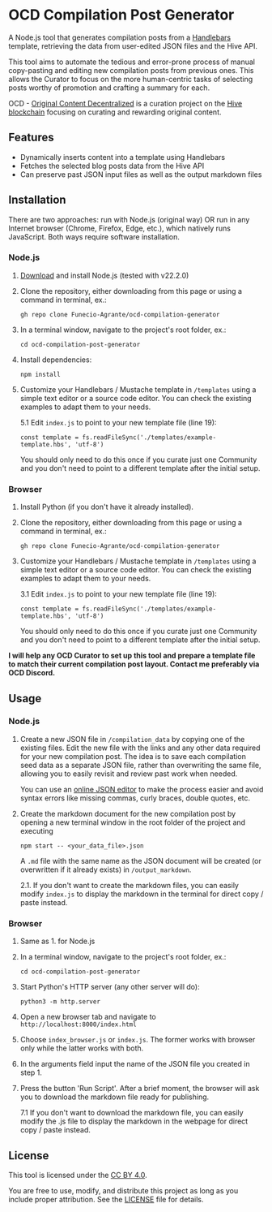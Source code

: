 # OCD Compilation Post Generator

A Node.js tool that generates compilation posts from a [Handlebars](https://handlebarsjs.com/guide/#what-is-handlebars) template, retrieving the data from user-edited JSON files and the Hive API.

This tool aims to automate the tedious and error-prone process of manual copy-pasting and editing new compilation posts from previous ones. This allows the Curator to focus on the more human-centric tasks of selecting posts worthy of promotion and crafting a summary for each.

OCD - [Original Content Decentralized](https://peakd.com/c/hive-174578/created) is a curation project on the [Hive blockchain](https://hive.io/) focusing on curating and rewarding original content.

## Features

- Dynamically inserts content into a template using Handlebars
- Fetches the selected blog posts data from the Hive API
- Can preserve past JSON input files as well as the output markdown files

## Installation

There are two approaches: run with Node.js (original way) OR run in any Internet browser (Chrome, Firefox, Edge, etc.), which natively runs JavaScript. Both ways require software installation.

### Node.js

1. [Download](https://nodejs.org/en/download) and install Node.js (tested with v22.2.0) 

2. Clone the repository, either downloading from this page or using a command in terminal, ex.:

   ```
   gh repo clone Funecio-Agrante/ocd-compilation-generator
   ```
3. In a terminal window, navigate to the project's root folder, ex.:

    `cd ocd-compilation-post-generator`

4. Install dependencies: 

    `npm install`

5. Customize your Handlebars / Mustache template in `/templates` using a simple text editor or a source code editor. You can check the existing examples to adapt them to your needs. 

    5.1 Edit `index.js` to point to your new template file (line 19):
    
    `const template = fs.readFileSync('./templates/example-template.hbs', 'utf-8')`
    
    You should only need to do this once if you curate just one Community and you don't need to point to a different template after the initial setup.

### Browser

1. Install Python (if you don't have it already installed).

2. Clone the repository, either downloading from this page or using a command in terminal, ex.:

   ```
   gh repo clone Funecio-Agrante/ocd-compilation-generator
   ```
3. Customize your Handlebars / Mustache template in `/templates` using a simple text editor or a source code editor. You can check the existing examples to adapt them to your needs. 

    3.1 Edit `index.js` to point to your new template file (line 19):
    
    `const template = fs.readFileSync('./templates/example-template.hbs', 'utf-8')`
    
    You should only need to do this once if you curate just one Community and you don't need to point to a different template after the initial setup.


**I will help any OCD Curator to set up this tool and prepare a template file to match their current compilation post layout. Contact me preferably via OCD Discord.**

## Usage

### Node.js

1. Create a new JSON file in `/compilation_data` by copying one of the existing files. Edit the new file with the links and any other data required for your new compilation post. The idea is to save each compilation seed data as a separate JSON file, rather than overwriting the same file, allowing you to easily revisit and review past work when needed.

    You can use an [online JSON editor](https://jsoneditoronline.org/) to make the process easier and avoid syntax errors like missing commas, curly braces, double quotes, etc.

2. Create the markdown document for the new compilation post by opening a new terminal window in the root folder of the project and executing 

    `npm start -- <your_data_file>.json` <br>

    A `.md` file with the same name as the JSON document will be created (or overwritten if it already exists) in `/output_markdown`.

   2.1. If you don't want to create the markdown files, you can easily modify `index.js` to display the markdown in the terminal for direct copy / paste instead.

### Browser

1. Same as 1. for Node.js

2. In a terminal window, navigate to the project's root folder, ex.:

    `cd ocd-compilation-post-generator`

3. Start Python's HTTP server (any other server will do): 

    `python3 -m http.server`

4. Open a new browser tab and navigate to `http://localhost:8000/index.html`

5. Choose `index_browser.js` or `index.js`. The former works with browser only while the latter works with both.

6. In the arguments field input the name of the JSON file you created in step 1.

7. Press the button 'Run Script'. After a brief moment, the browser will ask you to download the markdown file ready for publishing.

   7.1 If you don't want to download the markdown file, you can easily modify the .js file to display the markdown in the webpage for direct copy / paste instead.

## License

This tool is licensed under the [CC BY 4.0](LICENSE).

You are free to use, modify, and distribute this project as long as you include proper attribution. See the [LICENSE](LICENSE) file for details.
